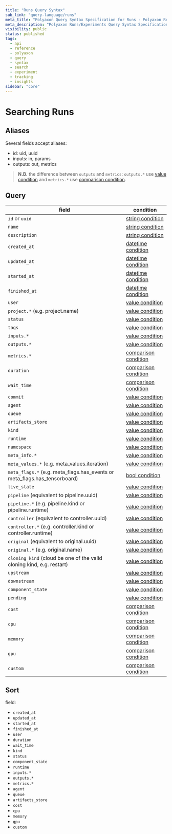 ```yaml
---
title: "Runs Query Syntax"
sub_link: "query-language/runs"
meta_title: "Polyaxon Query Syntax Specification for Runs - Polyaxon References"
meta_description: "Polyaxon Runs/Experiments Query Syntax Specification for Runs."
visibility: public
status: published
tags:
  - api
  - reference
  - polyaxon
  - query
  - syntax
  - search
  - experiment
  - tracking
  - insights
sidebar: "core"
---
```


# Searching Runs

## Aliases

Several fields accept aliases:

 * id: uid, uuid
 * inputs: in, params
 * outputs: out, metrics

> **N.B.** the difference between `outputs` and `metrics`: `outputs.*` use [value condition](/docs/core/query-language/#query-with-value-condition) and `metrics.*` use [comparison condition](/docs/core/query-language/#query-with-comparison-condition).

## Query

field                                                                      | condition
---------------------------------------------------------------------------|------------------
`id` or `uuid`                                                             | [string condition](/docs/core/query-language/#query-with-value-condition)
`name`                                                                     | [string condition](/docs/core/query-language/#query-with-string-condition)
`description`                                                              | [string condition](/docs/core/query-language/#query-with-string-condition)
`created_at`                                                               | [datetime condition](/docs/core/query-language/#query-with-datetime-condition)
`updated_at`                                                               | [datetime condition](/docs/core/query-language/#query-with-datetime-condition)
`started_at`                                                               | [datetime condition](/docs/core/query-language/#query-with-datetime-condition)
`finished_at`                                                              | [datetime condition](/docs/core/query-language/#query-with-datetime-condition)
`user`                                                                     | [value condition](/docs/core/query-language/#query-with-value-condition)
`project.*` (e.g. project.name)                                            | [value condition](/docs/core/query-language/#query-with-value-condition)
`status`                                                                   | [value condition](/docs/core/query-language/#query-with-value-condition)
`tags`                                                                     | [value condition](/docs/core/query-language/#query-with-value-condition)
`inputs.*`                                                                 | [value condition](/docs/core/query-language/#query-with-value-condition)
`outputs.*`                                                                | [value condition](/docs/core/query-language/#query-with-value-condition)
`metrics.*`                                                                | [comparison condition](/docs/core/query-language/#query-with-comparison-condition)
`duration`                                                                 | [comparison condition](/docs/core/query-language/#query-with-comparison-condition)
`wait_time`                                                                | [comparison condition](/docs/core/query-language/#query-with-comparison-condition)
`commit`                                                                   | [value condition](/docs/core/query-language/#query-with-value-condition)
`agent`                                                                    | [value condition](/docs/core/query-language/#query-with-value-condition)
`queue`                                                                    | [value condition](/docs/core/query-language/#query-with-value-condition)
`artifacts_store`                                                          | [value condition](/docs/core/query-language/#query-with-value-condition)
`kind`                                                                     | [value condition](/docs/core/query-language/#query-with-value-condition)
`runtime`                                                                  | [value condition](/docs/core/query-language/#query-with-value-condition)
`namespace`                                                                | [value condition](/docs/core/query-language/#query-with-value-condition)
`meta_info.*`                                                              | [value condition](/docs/core/query-language/#query-with-value-condition)
`meta_values.*` (e.g. meta_values.iteration)                               | [value condition](/docs/core/query-language/#query-with-value-condition)
`meta_flags.*` (e.g. meta_flags.has_events or meta_flags.has_tensorboard)  | [bool condition](/docs/core/query-language/#query-with-bool-condition)
`live_state`                                                               | [value condition](/docs/core/query-language/#query-with-value-condition)
`pipeline` (equivalent to pipeline.uuid)                                   | [value condition](/docs/core/query-language/#query-with-value-condition)
`pipeline.*` (e.g. pipeline.kind or pipeline.runtime)                      | [value condition](/docs/core/query-language/#query-with-value-condition)
`controller` (equivalent to controller.uuid)                               | [value condition](/docs/core/query-language/#query-with-value-condition)
`controller.*` (e.g. controller.kind or controller.runtime)                | [value condition](/docs/core/query-language/#query-with-value-condition)
`original` (equivalent to original.uuid)                                   | [value condition](/docs/core/query-language/#query-with-value-condition)
`original.*` (e.g. original.name)                                          | [value condition](/docs/core/query-language/#query-with-value-condition)
`cloning_kind` (cloud be one of the valid cloning kind, e.g. restart)      | [value condition](/docs/core/query-language/#query-with-value-condition)
`upstream`                                                                 | [value condition](/docs/core/query-language/#query-with-value-condition)
`downstream`                                                               | [value condition](/docs/core/query-language/#query-with-value-condition)
`component_state`                                                          | [value condition](/docs/core/query-language/#query-with-value-condition)
`pending`                                                                  | [value condition](/docs/core/query-language/#query-with-value-condition)
`cost`                                                                     | [comparison condition](/docs/core/query-language/#query-with-comparison-condition)
`cpu`                                                                      | [comparison condition](/docs/core/query-language/#query-with-comparison-condition)
`memory`                                                                   | [comparison condition](/docs/core/query-language/#query-with-comparison-condition)
`gpu`                                                                      | [comparison condition](/docs/core/query-language/#query-with-comparison-condition)
`custom`                                                                   | [comparison condition](/docs/core/query-language/#query-with-comparison-condition)

## Sort

field:

 * `created_at`
 * `updated_at`
 * `started_at`
 * `finished_at`
 * `user`
 * `duration`
 * `wait_time`
 * `kind`
 * `status`
 * `component_state`
 * `runtime`
 * `inputs.*`
 * `outputs.*`
 * `metrics.*`
 * `agent`
 * `queue`
 * `artifacts_store`
 * `cost`    
 * `cpu`      
 * `memory`   
 * `gpu`   
 * `custom`
